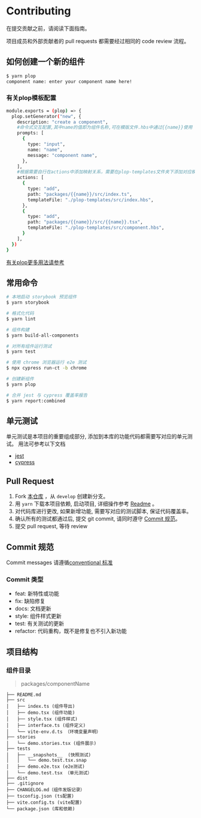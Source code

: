 # Contributing

在提交贡献之前，请阅读下面指南。

项目成员和外部贡献者的 pull requests 都需要经过相同的 code review 流程。

## 如何创建一个新的组件

```bash
$ yarn plop
component name: enter your component name here!
````

### 有关plop模板配置

```bash
module.exports = (plop) => {
  plop.setGenerator("new", {
    description: "create a component",
    #命令式交互配置,其中name的值即为组件名称,可在模版文件.hbs中通过{{name}}使用
    prompts: [
      {
        type: "input",
        name: "name",
        message: "component name",
      },
    ],
    #根据需要自行在actions中添加映射关系，需要在plop-templates文件夹下添加对应模板
    actions: [
      {
        type: "add",
        path: "packages/{{name}}/src/index.ts",
        templateFile: "./plop-templates/src/index.hbs",
      },
      {
        type: "add",
        path: "packages/{{name}}/src/{{name}}.tsx",
        templateFile: "./plop-templates/src/component.hbs",
      }
    ],
  })
}
````

[有关plop更多用法请参考](https://github.com/plopjs/plop)

## 常用命令

```bash
# 本地启动 storybook 预览组件
$ yarn storybook

# 格式化代码
$ yarn lint

# 组件构建
$ yarn build-all-components

# 对所有组件运行测试
$ yarn test

# 使用 chrome 浏览器运行 e2e 测试
$ npx cypress run-ct -b chrome

# 创建新组件
$ yarn plop

# 合并 jest 与 cypress 覆盖率报告
$ yarn report:combined
```

## 单元测试

单元测试是本项目的重要组成部分, 添加到本库的功能代码都需要写对应的单元测试。 用法可参考以下文档

- [jest](https://testing-library.com/docs/react-testing-library/intro/)
- [cypress](https://docs.cypress.io/guides/core-concepts/introduction-to-cypress)

## Pull Request

1. Fork [本仓库](https://github.com/illa-family/illa-design) ，从 `develop` 创建新分支。
2. 用 `yarn` 下载本项目依赖, 启动项目, 详细操作参考 [Readme](https://github.com/illa-family/illa-design#readme) 。
3. 对代码库进行更改, 如果新增功能, 需要写对应的测试脚本, 保证代码覆盖率。
4. 确认所有的测试都通过后, 提交 git commit, 请同时遵守 [Commit 规范](#commit-规范)。
5. 提交 pull request, 等待 review

## Commit 规范

Commit messages 请遵循[conventional 标准](https://www.conventionalcommits.org/en/v1.0.0/)

### Commit 类型

- feat: 新特性或功能
- fix: 缺陷修复
- docs: 文档更新
- style: 组件样式更新
- test: 有关测试的更新
- refactor: 代码重构，既不是修复也不引入新功能

## 项目结构

### 组件目录

> packages/componentName

```
├── README.md
├── src 
│   ├── index.ts (组件导出)
│   ├── demo.tsx (组件功能)
│   ├── style.tsx (组件样式)
│   ├── interface.ts (组件定义)
│   └── vite-env.d.ts （环境变量声明）
├── stories
│   └── demo.stories.tsx (组件展示)
├── tests
│   ├── __snapshots__  (快照测试)
│   │   └── demo.test.tsx.snap
│   ├── demo.e2e.tsx (e2e测试)
│   └── demo.test.tsx （单元测试）
├── dist
├── .gitignore
├── CHANGELOG.md（组件发版记录）
├── tsconfig.json (ts配置)
├── vite.config.ts (vite配置)
└── package.json (库和依赖)
```
